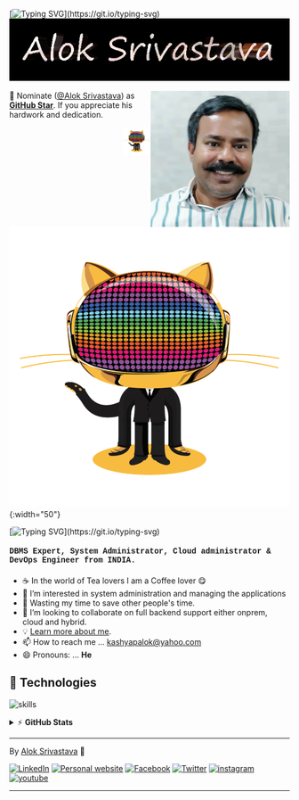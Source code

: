<!-- markdownlint-enable MD033 -->

[![Typing SVG](https://readme-typing-svg.herokuapp.com?font=Henny%20Penny&color=db5f17&size=30&width=500&lines=Hi+,+I+am+.+.+.)](https://git.io/typing-svg)
![alt text](image-1.png)

<!-- markdownlint-disable MD033 -->

<a href="https://app.daily.dev/coolaries26"><img src="https://github.com/coolaries26/coolaries26/blob/main/AlokSrivastava%20002S11%20Bangalore%20Manyatha%2C%20MD4.jpg" width="250" align="right" alt="Alok Srivastava's Dev Card"/></a>

<!-- markdownlint-enable MD033 -->

📢 Nominate ([@Alok Srivastava](https://coolaries26.github.io)) as **[GitHub Star](https://stars.github.com/nominate)**. If you appreciate his hardwork and dedication.

<!-- markdownlint-disable MD033 -->

<a href="https://coolaries26.github.io/coolaries26"><img src="https://github.com/coolaries26/coolaries26/blob/main/log_oa.gif" width="50" align="right" alt="I Am Alok"/></a>![alt width="50" align="right"](image-2.png){:width="50"}

<!-- markdownlint-enable MD033 -->

[![Typing SVG](https://readme-typing-svg.herokuapp.com?font=VT323&color=335bff&size=30&width=500&lines=IBM+DB2+DBA+.+.+.;MSSQL+DBA+.+.+.;PostgreSql+DBA+.+.+.;System+Adminstrator+.+.+.;DevOps+Engineer+.+.+.;Cloud+Provisioning+and+maintenance+.+.+.;Automation+Is+Fun+.+.+.;Always+learning+new+things+.+.+.;Nice+to+meet+you+.+.+.)](https://git.io/typing-svg)

<!-- markdownlint-disable MD033 -->

<h4 style="font-family: courier"> DBMS Expert, System Administrator, Cloud administrator & DevOps Engineer from<b> INDIA.</b></h2>

<!-- markdownlint-enable MD033 -->

- ☕ In the world of Tea lovers I am a Coffee lover 😋
- 👀 I’m interested in system administration and managing the applications
- 🎯 Wasting my time to save other people's time.
- 💞️ I’m looking to collaborate on full backend support either onprem, cloud and hybrid.
- 💡 [Learn more about me](https://coolaries26.github.io).
- 📫 How to reach me ... kashyapalok@yahoo.com 
- 😄 Pronouns: ... **He**


## 🔧 Technologies

![skills](https://skillicons.dev/icons?i=azure,docker,kubernetes,ansible,terraform,linux,py,bash,powershell,mysql,git,github,grafana,prometheus&theme=dark&perline=14)


<details>
    <summary>&#9889 <b>GitHub Stats</b></summary><br/>

![](https://github-readme-stats.vercel.app/api?username=coolaries26&theme=radical&hide_border=false&include_all_commits=true&count_private=true)
![](https://github-readme-streak-stats.herokuapp.com/?user=coolaries26&theme=radical&hide_border=false)
![Top Language](https://github-readme-stats.vercel.app/api/top-langs/?username=coolaries26&theme=radical&hide_border=false&include_all_commits=true&count_private=true&layout=compact)

</details>

---

By [Alok Srivastava](https://coolaries26.github.io/coolaries26) 🙏


[![LinkedIn](https://img.shields.io/badge/LinkedIn-%230077B5.svg?&style=plastic&logo=linkedin&logoColor=white)](https://www.linkedin.com/in/alok-srivastava-42383320/)
[![Personal website](https://img.shields.io/badge/Personal%20Website-%2332fge.svg?&style=plastic&logo=Personal%20Website&logoColor=white)](https://coolaries26.github.io)
[![Facebook](https://img.shields.io/badge/Facebook-%231877F2.svg?&style=plastic&logo=facebook&logoColor=white)](https://facebook.com/coolaries26)
[![Twitter](https://img.shields.io/badge/Twitter-%231877F2.svg?&style=plastic&logo=x&logoColor=black)](https://twitter.com/coolaries26)
[![instagram](https://img.shields.io/badge/instagam-%23962fbf.svg?&style=plastic&logo=instagram&logoColor=pink)](https://www.instagram.com/alok_ballia/)
[![youtube](https://img.shields.io/badge/youtube-%23FF0000.svg?&style=plastic&logo=youtube&logoColor=white)](https://youtube.com/coolaries26)

---------------------------------------------------------------------------------------------------------

<!---
coolaries26/coolaries26 is a ✨ special ✨ repository because its `README.md` (this file) appears on your GitHub profile.
You can click the Preview link to take a look at your changes.
--->
